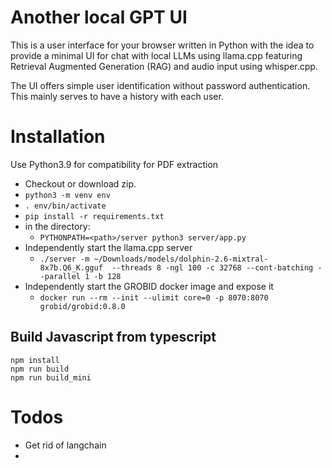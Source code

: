 # Another local GPT UI

This is a user interface for your browser written in Python with the idea to provide a minimal 
UI for chat with local LLMs using llama.cpp featuring Retrieval Augmented Generation (RAG) and audio input using
whisper.cpp.

The UI offers simple user identification without password authentication. This mainly serves to have
a history with each user.


# Installation

Use Python3.9 for compatibility for PDF extraction

- Checkout or download zip.
- `python3 -m venv env`
- `. env/bin/activate`
- `pip install -r requirements.txt`
- in the directory: 
  - `PYTHONPATH=<path>/server python3 server/app.py`
- Independently start the llama.cpp server
  - `./server -m ~/Downloads/models/dolphin-2.6-mixtral-8x7b.Q6_K.gguf  --threads 8 -ngl 100 -c 32768 --cont-batching --parallel 1 -b 128`
- Independently start the GROBID docker image and expose it
  - `docker run --rm --init --ulimit core=0 -p 8070:8070 grobid/grobid:0.8.0`

## Build Javascript from typescript
```
npm install
npm run build
npm run build_mini
```

# Todos
- Get rid of langchain
- 


[//]: # (# )

[//]: # (# This is how to get rid off langchain)

[//]: # (# from sentence_transformers import SentenceTransformer)

[//]: # (# EMBEDDINGS = SentenceTransformer&#40;'BAAI/bge-large-en-v1.5'&#41;)

[//]: # (#)

[//]: # (# #Our sentences we like to encode)

[//]: # (# sentences = ['This framework generates embeddings for each input sentence',)

[//]: # (#     'Sentences are passed as a list of string.',)

[//]: # (#     'The quick brown fox jumps over the lazy dog.'])

[//]: # (#)

[//]: # (# #Sentences are encoded by calling model.encode&#40;&#41;)

[//]: # (# embeddings = model.encode&#40;sentences, normalize_embeddings=True&#41;)

[//]: # (# EMBEDDINGS.embed_documents&#40;sentences&#41;)

[//]: # (#)

[//]: # (# #Print the embeddings)

[//]: # (# for sentence, embedding in zip&#40;sentences, embeddings&#41;:)

[//]: # (#     print&#40;"Sentence:", sentence&#41;)

[//]: # (#     print&#40;"Embedding:", embedding&#41;)

[//]: # (#     print&#40;""&#41;)


[//]: # (CMAKE_ARGS="-DLLAMA_METAL=on -DBUILD_SHARED_LIBS=on" FORCE_CMAKE=1 python setup.py develop)

[//]: # (transformers:  pip install -e .)
